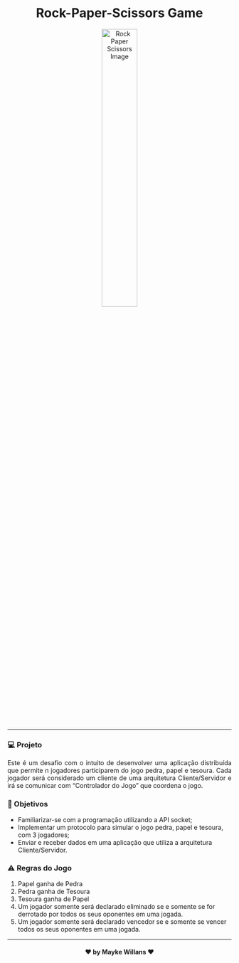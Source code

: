 <h1 align="center">
    Rock-Paper-Scissors Game
</h1>

<p align="center">
    <img width="40%" src="https://encrypted-tbn0.gstatic.com/images?q=tbn%3AANd9GcRP8bQAWR6JLBQP0Pg7GB-1c8YaKCwvz9ztrhwN5vjFO3MiExon&usqp=CAU" alt="Rock Paper Scissors Image"/>
</p>

_________

### :computer:  Projeto

<p align="justify">
Este é um desafio com o intuito de desenvolver uma aplicação distribuída que permite n jogadores participarem do jogo pedra, papel e tesoura. Cada jogador será considerado um cliente de uma arquitetura Cliente/Servidor e irá se comunicar com “Controlador do Jogo” que coordena o jogo.
</p>

### :memo:  Objetivos

- Familiarizar-se com a programação utilizando a API socket;<br>
- Implementar um protocolo para simular o jogo pedra, papel e tesoura, com 3 jogadores;<br>
- Enviar e receber dados em uma aplicação que utiliza a arquitetura Cliente/Servidor.

### :warning:   Regras do Jogo

1. Papel ganha de Pedra
2. Pedra ganha de Tesoura
3. Tesoura ganha de Papel
4. Um jogador somente será declarado eliminado se e somente se for derrotado por todos os seus oponentes em uma jogada.
5. Um jogador somente será declarado vencedor se e somente se vencer todos os seus oponentes em uma jogada.

_________

<h4 align="center"> ♥ by Mayke Willans ♥ </h4>
